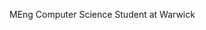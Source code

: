 MEng Computer Science Student at Warwick

<!---
james-a-page/james-a-page is a ✨ special ✨ repository because its `README.md` (this file) appears on your GitHub profile.
You can click the Preview link to take a look at your changes.
--->
